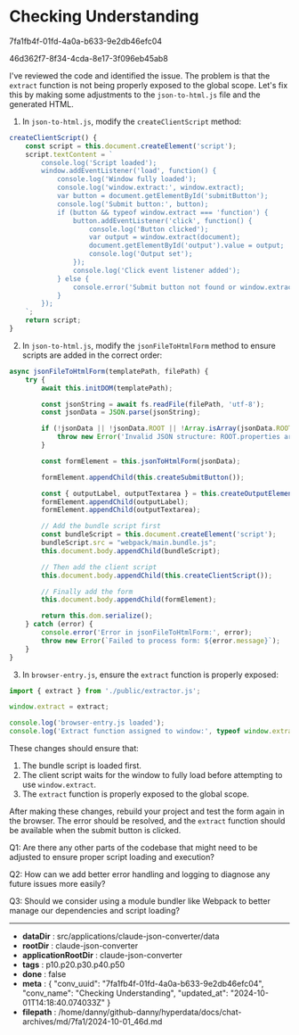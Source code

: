 # Checking Understanding

7fa1fb4f-01fd-4a0a-b633-9e2db46efc04

46d362f7-8f34-4cda-8e17-3f096eb45ab8

 I've reviewed the code and identified the issue. The problem is that the `extract` function is not being properly exposed to the global scope. Let's fix this by making some adjustments to the `json-to-html.js` file and the generated HTML.

1. In `json-to-html.js`, modify the `createClientScript` method:

```javascript
createClientScript() {
    const script = this.document.createElement('script');
    script.textContent = `
        console.log('Script loaded');
        window.addEventListener('load', function() {
            console.log('Window fully loaded');
            console.log('window.extract:', window.extract);
            var button = document.getElementById('submitButton');
            console.log('Submit button:', button);
            if (button && typeof window.extract === 'function') {
                button.addEventListener('click', function() {
                    console.log('Button clicked');
                    var output = window.extract(document);
                    document.getElementById('output').value = output;
                    console.log('Output set');
                });
                console.log('Click event listener added');
            } else {
                console.error('Submit button not found or window.extract is not a function');
            }
        });
    `;
    return script;
}
```

2. In `json-to-html.js`, modify the `jsonFileToHtmlForm` method to ensure scripts are added in the correct order:

```javascript
async jsonFileToHtmlForm(templatePath, filePath) {
    try {
        await this.initDOM(templatePath);

        const jsonString = await fs.readFile(filePath, 'utf-8');
        const jsonData = JSON.parse(jsonString);

        if (!jsonData || !jsonData.ROOT || !Array.isArray(jsonData.ROOT.properties)) {
            throw new Error('Invalid JSON structure: ROOT.properties array is missing');
        }

        const formElement = this.jsonToHtmlForm(jsonData);

        formElement.appendChild(this.createSubmitButton());

        const { outputLabel, outputTextarea } = this.createOutputElements();
        formElement.appendChild(outputLabel);
        formElement.appendChild(outputTextarea);

        // Add the bundle script first
        const bundleScript = this.document.createElement('script');
        bundleScript.src = "webpack/main.bundle.js";
        this.document.body.appendChild(bundleScript);

        // Then add the client script
        this.document.body.appendChild(this.createClientScript());

        // Finally add the form
        this.document.body.appendChild(formElement);

        return this.dom.serialize();
    } catch (error) {
        console.error('Error in jsonFileToHtmlForm:', error);
        throw new Error(`Failed to process form: ${error.message}`);
    }
}
```

3. In `browser-entry.js`, ensure the `extract` function is properly exposed:

```javascript
import { extract } from './public/extractor.js';

window.extract = extract;

console.log('browser-entry.js loaded');
console.log('Extract function assigned to window:', typeof window.extract);
```

These changes should ensure that:

1. The bundle script is loaded first.
2. The client script waits for the window to fully load before attempting to use `window.extract`.
3. The `extract` function is properly exposed to the global scope.

After making these changes, rebuild your project and test the form again in the browser. The error should be resolved, and the `extract` function should be available when the submit button is clicked.

Q1: Are there any other parts of the codebase that might need to be adjusted to ensure proper script loading and execution?

Q2: How can we add better error handling and logging to diagnose any future issues more easily?

Q3: Should we consider using a module bundler like Webpack to better manage our dependencies and script loading?

---

* **dataDir** : src/applications/claude-json-converter/data
* **rootDir** : claude-json-converter
* **applicationRootDir** : claude-json-converter
* **tags** : p10.p20.p30.p40.p50
* **done** : false
* **meta** : {
  "conv_uuid": "7fa1fb4f-01fd-4a0a-b633-9e2db46efc04",
  "conv_name": "Checking Understanding",
  "updated_at": "2024-10-01T14:18:40.074033Z"
}
* **filepath** : /home/danny/github-danny/hyperdata/docs/chat-archives/md/7fa1/2024-10-01_46d.md